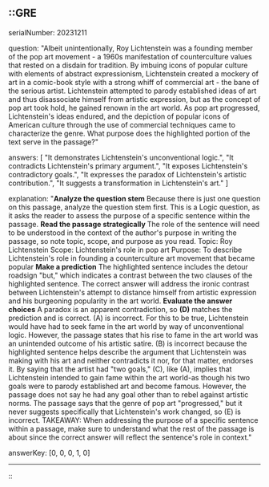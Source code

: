::GRE
---

serialNumber: 20231211

question: "Albeit unintentionally, Roy Lichtenstein was a founding member of the pop art movement - a 1960s manifestation of counterculture values that rested on a disdain for tradition. By imbuing icons of popular culture with elements of abstract expressionism, Lichtenstein created a mockery of art in a comic-book style with a strong whiff of commercial art - the bane of the serious artist. Lichtenstein attempted to parody established ideas of art and thus disassociate himself from artistic expression, but as the concept of pop art took hold, he gained renown in the art world. As pop art progressed, Lichtenstein's ideas endured, and the depiction of popular icons of American culture through the use of commercial techniques came to characterize the genre. What purpose does the highlighted portion of the text serve in the passage?"

answers: [
  "It demonstrates Lichtenstein's unconventional logic.",
  "It contradicts Lichtenstein's primary argument.",
  "It exposes Lichtenstein's contradictory goals.",
  "It expresses the paradox of Lichtenstein's artistic contribution.",
  "It suggests a transformation in Lichtenstein's art."
]

explanation: "<strong>Analyze the question stem</strong> Because there is just one question on this passage, analyze the question stem first. This is a Logic question, as it asks the reader to assess the purpose of a specific sentence within the passage. <strong>Read the passage strategically </strong> The role of the sentence will need to be understood in the context of the author's purpose in writing the passage, so note topic, scope, and purpose as you read. Topic: Roy Lichtenstein Scope: Lichtenstein's role in pop art Purpose: To describe Lichtenstein's role in founding a counterculture art movement that became popular <strong>Make a prediction</strong> The highlighted sentence includes the detour roadsign \"but,\" which indicates a contrast between the two clauses of the highlighted sentence. The correct answer will address the ironic contrast between Lichtenstein's attempt to distance himself from artistic expression and his burgeoning popularity in the art world. <strong>Evaluate the answer choices</strong> A paradox is an apparent contradiction, so <strong>(D)</strong> matches the prediction and is correct. (A) is incorrect. For this to be true, Lichtenstein would have had to seek fame in the art world by way of unconventional logic. However, the passage states that his rise to fame in the art world was an unintended outcome of his artistic satire. (B) is incorrect because the highlighted sentence helps describe the argument that Lichtenstein was making with his art and neither contradicts it nor, for that matter, endorses it. By saying that the artist had \"two goals,\" (C), like (A), implies that Lichtenstein intended to gain fame within the art world-as though his two goals were to parody established art and become famous. However, the passage does not say he had any goal other than to rebel against artistic norms. The passage says that the genre of pop art \"progressed,\" but it never suggests specifically that Lichtenstein's work changed, so (E) is incorrect. TAKEAWAY: When addressing the purpose of a specific sentence within a passage, make sure to understand what the rest of the passage is about since the correct answer will reflect the sentence's role in context."

answerKey: [0, 0, 0, 1, 0]

---
::